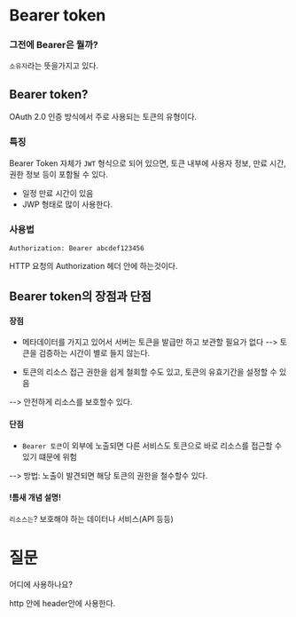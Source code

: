 # Bearer token 

### 그전에 Bearer은 뭘까?
`소유자`라는 뜻을가지고 있다.

## Bearer token?
OAuth 2.0 인증 방식에서 주로 사용되는 토큰의 유형이다.

### 특징
Bearer Token 자체가 `JWT` 형식으로 되어 있으면, 
토큰 내부에 사용자 정보, 만료 시간, 권한 정보 등이 포함될 수 있다.
+ 일정 만료 시간이 있음
+ JWP 형태로 많이 사용한다.



### 사용법

    Authorization: Bearer abcdef123456
HTTP 요청의 Authorization 헤더 안에 하는것이다.


## Bearer token의 장점과 단점

 #### 장점

  + 메타데이터를 가지고 있어서 서버는 토큰을 발급만 하고 보관할 필요가 없다
  --> 토큰을 검증하는 시간이 별로 들지 않는다.

  + 토큰의 리소스 접근 권한을 쉽게 철회할 수도 있고,
   토큰의 유효기간을 설정할 수 있음

   --> 안전하게 리소스를 보호할수 있다.

#### 단점

+ `Bearer 토큰`이 외부에 노출되면 다른 서비스도 토큰으로 바로 리소스를 접근할 수 있기 떄문에 위험

--> 방법: 노출이 발견되면 해당 토큰의 권한을 철수할수 있다.


#### !틈새 개념 설명!
`리소스는`? 보호해야 하는 데이터나 서비스(API 등등)


# 질문

어디에 사용하나요? 

http 안에 header안에 사용한다.